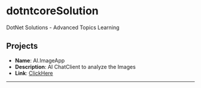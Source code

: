 # dotntcoreSolution
DotNet Solutions - Advanced Topics Learning
## Projects

   - **Name**: AI.ImageApp
   - **Description**: AI ChatClient to analyze the Images 
   - **Link**: [ClickHere](https://github.com/r-manimaran/dotnetcore-Advanced/tree/master/AI.ImageApp)
-----------------------------------------------
